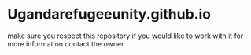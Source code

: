 # Ugandarefugeeunity.github.io
make sure you respect this repository if you would like to work with it
for more information contact the owner
